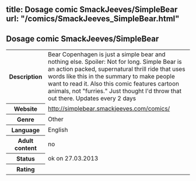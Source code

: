 title: Dosage comic SmackJeeves/SimpleBear
url: "/comics/SmackJeeves_SimpleBear.html"
---
Dosage comic SmackJeeves/SimpleBear
-----------------------------------------

<table class="comicinfo">
<tr>
<th>Description</th><td>Bear Copenhagen is just a simple bear and nothing else. Spoiler: Not for long. Simple Bear is an action packed, supernatural thrill ride that uses words like this in the summary to make people want to read it. Also this comic features cartoon animals, not &quot;furries.&quot; Just thought I'd throw that out there. Updates every 2 days</td>
</tr>
<tr>
<th>Website</th><td><a href="http://simplebear.smackjeeves.com/comics/">http://simplebear.smackjeeves.com/comics/</a></td>
</tr>
<tr>
<th>Genre</th><td>Other</td>
</tr>
<tr>
<th>Language</th><td>English</td>
</tr>
<tr>
<th>Adult content</th><td>no</td>
</tr>
<tr>
<th>Status</th><td>ok on 27.03.2013</td>
</tr>
<tr>
<th>Rating</th><td><div class="g-plusone" data-size="standard" data-annotation="bubble"
 data-href="http://simplebear.smackjeeves.com/comics/"></div></td>
</tr>
</table>
<script type="text/javascript">
  (function() {
    var po = document.createElement('script'); po.type = 'text/javascript'; po.async = true;
    po.src = 'https://apis.google.com/js/plusone.js';
    var s = document.getElementsByTagName('script')[0]; s.parentNode.insertBefore(po, s);
  })();
</script>

